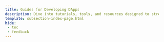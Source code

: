 ```yaml
---
title: Guides for Developing DApps
description: Dive into tutorials, tools, and resources designed to streamline the development process when building DApps on Tanssi and Tanssi appchains.
template: subsection-index-page.html
hide:
 - toc
 - feedback
---
```

